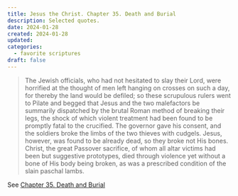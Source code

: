 ```yaml
---
title: Jesus the Christ. Chapter 35. Death and Burial
description: Selected quotes.
date: 2024-01-28
created: 2024-01-28
updated: 
categories:
  - favorite scriptures
draft: false
---
```


> The Jewish officials, who had not hesitated to slay their Lord, were horrified at the thought of men left hanging on crosses on such a day, for thereby the land would be defiled; so these scrupulous rulers went to Pilate and begged that Jesus and the two malefactors be summarily dispatched by the brutal Roman method of breaking their legs, the shock of which violent treatment had been found to be promptly fatal to the crucified. The governor gave his consent, and the soldiers broke the limbs of the two thieves with cudgels. Jesus, however, was found to be already dead, so they broke not His bones. Christ, the great Passover sacrifice, of whom all altar victims had been but suggestive prototypes, died through violence yet without a bone of His body being broken, as was a prescribed condition of the slain paschal lambs.

See [Chapter 35. Death and Burial](https://www.churchofjesuschrist.org/study/manual/jesus-the-christ/chapter-35?id=p22&lang=eng#p22)